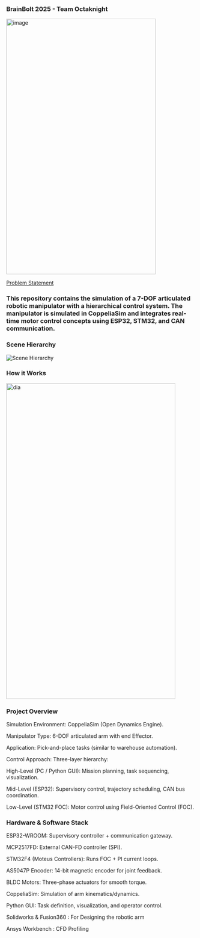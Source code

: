 ### BrainBolt 2025 - Team Octaknight 

<img width="398" height="680" alt="image" src="https://github.com/user-attachments/assets/7c1e1d58-faf7-4554-926f-f5826269fef5" />

[Problem Statement](https://docs.google.com/document/d/1ikyRfr73T85nkyvhSJF4lqb2LKwG94twzKPiM_E-dpo/edit?tab=t.0)


### This repository contains the simulation of a 7-DOF articulated robotic manipulator with a hierarchical control system. The manipulator is simulated in CoppeliaSim and integrates real-time motor control concepts using ESP32, STM32, and CAN communication.

### Scene Hierarchy
![Scene Hierarchy](https://github.com/user-attachments/assets/087cfeb7-4c3d-41d2-a8d6-0591312f1f74)

### How it Works
<img width="450" height="840" alt="dia" src="https://github.com/user-attachments/assets/7079c657-6a98-4fdd-8312-cbd51df8eba9" />


### Project Overview

Simulation Environment: CoppeliaSim (Open Dynamics Engine).

Manipulator Type: 6-DOF articulated arm with end Effector.

Application: Pick-and-place tasks (similar to warehouse automation).

Control Approach: Three-layer hierarchy:

High-Level (PC / Python GUI): Mission planning, task sequencing, visualization.

Mid-Level (ESP32): Supervisory control, trajectory scheduling, CAN bus coordination.

Low-Level (STM32 FOC): Motor control using Field-Oriented Control (FOC).

### Hardware & Software Stack

ESP32-WROOM: Supervisory controller + communication gateway.

MCP2517FD: External CAN-FD controller (SPI).

STM32F4 (Moteus Controllers): Runs FOC + PI current loops.

AS5047P Encoder: 14-bit magnetic encoder for joint feedback.

BLDC Motors: Three-phase actuators for smooth torque.

CoppeliaSim: Simulation of arm kinematics/dynamics.

Python GUI: Task definition, visualization, and operator control.

Solidworks & Fusion360 : For Designing the robotic arm

Ansys Workbench : CFD Profiling 



